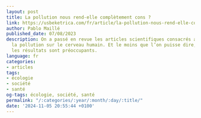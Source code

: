 ```yaml
---
layout: post
title: La pollution nous rend-elle complètement cons ?
link: https://usbeketrica.com/fr/article/la-pollution-nous-rend-elle-completement-cons
author: Pablo Maillé
published_date: 07/08/2023
description: On a passé en revue les articles scientifiques consacrés aux effets de
  la pollution sur le cerveau humain. Et le moins que l’on puisse dire, c’est que
  les résultats sont préoccupants.
language: fr
categories:
- articles
tags:
- écologie
- société
- santé
og-tags: écologie, société, santé
permalink: "/:categories/:year/:month/:day/:title/"
date: '2024-11-05 20:55:44 +0100'
---
```

